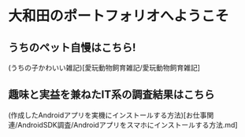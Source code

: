 # 大和田のポートフォリオへようこそ

## うちのペット自慢はこちら!
(うちの子かわいい雑記)[愛玩動物飼育雑記/愛玩動物飼育雑記]

## 趣味と実益を兼ねたIT系の調査結果はこちら
(作成したAndroidアプリを実機にインストールする方法)[お仕事関連/AndroidSDK調査/Androidアプリをスマホにインストールする方法.md]